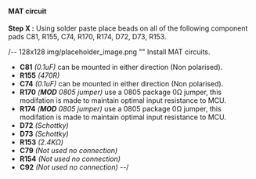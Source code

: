 #### MAT circuit ####
**Step X :**
Using solder paste place beads on all of the following component pads C81, R155, C74, R170, R174, D72, D73, R153.

/-- 128x128 img/placeholder_image.png "" Install MAT circuits. 

- **C81**  *(0.1uF)* can be mounted in either direction (Non polarised).
- **R155** *(470R)*
- **C74**  *(0.1uF)* can be mounted in either direction (Non polarised).
- **R170** *(**MOD** 0805 jumper)* use a 0805 package 0&ohm; jumper, this modifation is made to maintain optimal input resistance to MCU.
- **R174** *(**MOD** 0805 jumper)* use a 0805 package 0&ohm; jumper, this modifation is made to maintain optimal input resistance to MCU.
- **D72**  *(Schottky)*
- **D73**  *(Schottky)*
- **R153** *(2.4K&ohm;)*
- **C79**  *(Not used no connection)*
- **R154** *(Not used no connection)*
- **C92**  *(Not used no connection)*
--/
